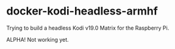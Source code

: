 # docker-kodi-headless-armhf

Trying to build a headless Kodi v19.0 Matrix for the Raspberry Pi.

ALPHA! Not working yet.
